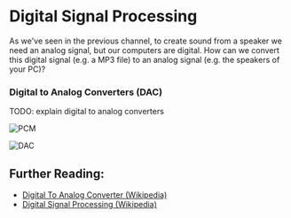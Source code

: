 # Digital Signal Processing

As we've seen in the previous channel, to create sound from a speaker we need an analog signal, but our computers are digital. How can we convert this digital signal (e.g. a MP3 file) to an analog signal (e.g. the speakers of your PC)?

### Digital to Analog Converters (DAC)

TODO: explain digital to analog converters

![PCM](https://upload.wikimedia.org/wikipedia/commons/b/bf/Pcm.svg)

![DAC](https://upload.wikimedia.org/wikipedia/commons/b/b2/4-bit_Successive_Approximation_DAC.gif)

## Further Reading:

- [Digital To Analog Converter (Wikipedia)](https://en.wikipedia.org/wiki/Digital-to-analog_converter)
- [Digital Signal Processing (Wikipedia)](https://en.wikipedia.org/wiki/Digital_signal_processing)
